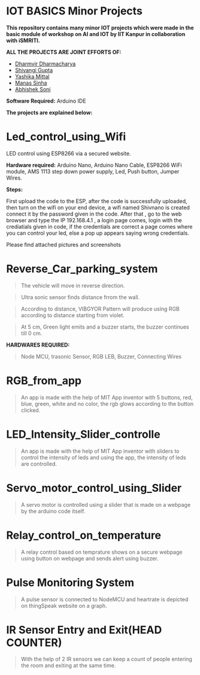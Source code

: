 # IOT BASICS Minor Projects
**This repository contains many minor IOT projects which were made in the basic module of workshop on AI and IOT by IIT Kanpur in collaboration with iSMRITI.** 

**ALL THE PROJECTS ARE JOINT EFFORTS OF:**
- [Dharmvir Dharmacharya](https://github.com/DDharma)
- [Shivangi Gupta](https://github.com/Shiv98)
- [Yashika Mittal](https://github.com/yashika0998)
- [Manas Sinha](https://github.com/manassinha07)
- [Abhishek Soni](https://github.com/rockstarabhii)

**Software Required:**
Arduino IDE

**The projects are explained below:**


# Led_control_using_Wifi
LED control using ESP8266 via a secured website.

**Hardware required:**
Arduino Nano, 
Arduino Nano Cable,
ESP8266 WiFi module,
AMS 1113 step down power supply,
Led,
Push button,
Jumper Wires.

**Steps:**

First upload the code to the ESP, after the code is successfully uploaded, then turn on the wifi on your end device, a wifi named Shivnano is created connect it by the password given in the code. After that , go to the web browser and type the IP 192.168.4.1 , a login page comes, login with the crediatials given in code, if the credentials are correct a page comes where you can control your led, else a pop up appears saying wrong credentials.

Please find attached pictures and screenshots


# Reverse_Car_parking_system


>The vehicle will move in reverse direction.

>Ultra sonic sensor finds distance frrom the wall.

>According to distance, VIBGYOR Pattern will produce using RGB according to distance starting from violet.

>At 5 cm, Green light emits and a buzzer starts, the buzzer continues till 0 cm.

**HARDWARES REQUIRED:**

>Node MCU, trasonic Sensor, RGB LEB, Buzzer, Connecting Wires

# RGB_from_app

> An app is made with the help of MIT App inventor with 5 buttons, red, blue, green, white and no color, the rgb glows according to the button clicked.

# LED_Intensity_Slider_controlle
> An app is made with the help of MIT App inventor with sliders to control the intensity of leds and using the app, the intensity of leds are controlled.

# Servo_motor_control_using_Slider

> A servo motor is controlled using a slider that is made on a webpage by the arduino code itself.

# Relay_control_on_temperature

> A relay control based on temprature shows on a secure webpage using button on webpage and sends alert using buzzer.

# Pulse Monitoring System

> A pulse sensor is connected to NodeMCU and heartrate is depicted on thingSpeak website on a graph.

# IR Sensor Entry and Exit(HEAD COUNTER)

> With the help of 2 IR sensors we can keep a count of people entering the room and exiting at the same time.

